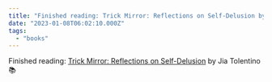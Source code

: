 ```yaml
---
title: "Finished reading: Trick Mirror: Reflections on Self-Delusion by ..."
date: "2023-01-08T06:02:10.000Z"
tags: 
  - "books"
---
```


Finished reading: [Trick Mirror: Reflections on Self-Delusion](https://micro.blog/books/9780008294946) by Jia Tolentino 📚
